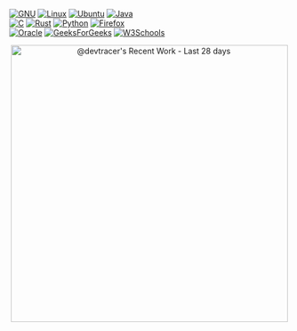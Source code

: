 [![GNU](https://img.shields.io/badge/GNU-000000?logo=gnu&logoColor=white)](#)  [![Linux](https://img.shields.io/badge/Linux-FCC624?logo=linux&logoColor=black)](#)  [![Ubuntu](https://img.shields.io/badge/Ubuntu-E95420?logo=ubuntu&logoColor=white)](#)  [![Java](https://img.shields.io/badge/Java-%23ED8B00.svg?logo=openjdk&logoColor=white)](#)  
[![C](https://img.shields.io/badge/C-00599C?logo=c&logoColor=white)](#)  [![Rust](https://img.shields.io/badge/Rust-%23000000.svg?e&logo=rust&logoColor=white)](#)  [![Python](https://img.shields.io/badge/Python-3776AB?logo=python&logoColor=fff)](#)  [![Firefox](https://img.shields.io/badge/Firefox-FF7139?logo=Firefox&logoColor=white)](#)  
[![Oracle](https://custom-icon-badges.demolab.com/badge/Oracle-F80000?logo=oracle&logoColor=fff)](#)  [![GeeksForGeeks](https://img.shields.io/badge/GeeksforGeeks-298D46?logo=geeksforgeeks&logoColor=white)](#)  [![W3Schools](https://img.shields.io/badge/W3Schools-04AA6D?logo=w3schools&logoColor=fff)](#)  


<!-- Copy-paste in your Readme.md file -->

<a href="https://next.ossinsight.io/widgets/official/compose-currently-working-on?activity_type=all&user_id=175941244" target="_blank" style="display: block" align="center">
  <picture>
    <source media="(prefers-color-scheme: dark)" srcset="https://next.ossinsight.io/widgets/official/compose-currently-working-on/thumbnail.png?activity_type=all&user_id=175941244&image_size=auto&color_scheme=dark" width="497.5" height="auto">
    <img alt="@devtracer's Recent Work - Last 28 days" src="https://next.ossinsight.io/widgets/official/compose-currently-working-on/thumbnail.png?activity_type=all&user_id=175941244&image_size=auto&color_scheme=light" width="497.5" height="auto">
  </picture>
</a>

<!-- Made with [OSS Insight](https://ossinsight.io/) -->
